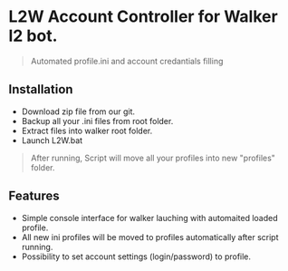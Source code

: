 # L2W Account Controller for Walker l2 bot.
> Automated profile.ini and account credantials filling

## Installation
- Download zip file from our git.
- Backup all your .ini files from root folder.
- Extract files into walker root folder.
- Launch L2W.bat

> After running, Script will move all your profiles into new "profiles" folder.

## Features
- Simple console interface for walker lauching with automaited loaded profile.
- All new ini profiles will be moved to profiles automatically after script running.
- Possibility to set account settings (login/password) to profile.
